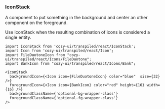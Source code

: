 ### IconStack

A component to put something in the background and center an
other component on the foreground.

Use IconStack when the resulting combination of icons is considered a single entity.

```
import IconStack from 'cozy-ui/transpiled/react/IconStack';
import Icon from 'cozy-ui/transpiled/react/Icon';
import FileDuotoneIcon from "cozy-ui/transpiled/react/Icons/FileDuotone";
import BankIcon from "cozy-ui/transpiled/react/Icons/Bank";

<IconStack
  backgroundIcon={<Icon icon={FileDuotoneIcon} color="blue"  size={32} />}
  foregroundIcon={<Icon icon={BankIcon} color="red" height={16} width={16} />}
  backgroundClassName={'optional-bg-wrapper-class'}
  foregroundClassName={'optional-fg-wrapper-class'}
/>
```
